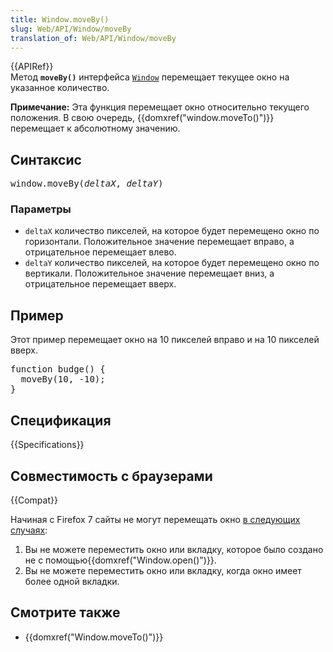 ```yaml
---
title: Window.moveBy()
slug: Web/API/Window/moveBy
translation_of: Web/API/Window/moveBy
---
```

<div>{{APIRef}}</div>

<div>Метод <code><strong>moveBy()</strong></code> интерфейса <a href="https://developer.mozilla.org/ru/docs/Web/API/Window" title="Объект window представляет собой окно, содержащее DOM документ; свойство document указывает на DOM document, загруженный в данном окне."><code>Window</code></a> перемещает текущее окно на указанное количество.</div>

<div class="note">
<p><strong>Примечание:</strong> Эта функция перемещает окно относительно текущего положения. В свою очередь, {{domxref("window.moveTo()")}} перемещает к абсолютному значению.</p>
</div>

<h2 id="Синтаксис">Синтаксис</h2>

<pre class="syntaxbox">window.moveBy(<em>deltaX</em>, <em>deltaY</em>)
</pre>

<h3 id="Параметры">Параметры</h3>

<ul>
 <li><code>deltaX</code> количество пикселей, на которое будет перемещено окно по горизонтали. Положительное значение перемещает вправо, а отрицательное перемещает влево.</li>
 <li><code>deltaY</code> количество пикселей, на которое будет перемещено окно по вертикали. Положительное значение перемещает вниз, а отрицательное перемещает вверх.</li>
</ul>

<h2 id="Пример">Пример</h2>

<p>Этот пример перемещает окно на 10 пикселей вправо и на 10 пикселей вверх.</p>

<pre class="brush:js">function budge() {
  moveBy(10, -10);
}</pre>

<h2 id="Спецификация">Спецификация</h2>

{{Specifications}}

<h2 id="Совместимость_с_браузерами">Совместимость с браузерами</h2>



<p>{{Compat}}</p>

<p>Начиная с Firefox 7 сайты не могут перемещать окно <a href="https://bugzilla.mozilla.org/show_bug.cgi?id=565541#c24" rel="noopener">в следующих случаях</a>:</p>

<ol>
 <li>Вы не можете переместить окно или вкладку, которое было создано не с помощью{{domxref("Window.open()")}}.</li>
 <li>Вы не можете переместить окно или вкладку, когда окно имеет более одной вкладки.</li>
</ol>

<h2 id="Смотрите_также">Смотрите также</h2>

<ul>
 <li>{{domxref("Window.moveTo()")}}</li>
</ul>
